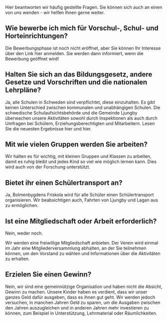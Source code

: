 ---
---
Hier beantworten wir häufig gestellte Fragen. Sie können sich auch an einen von uns wenden - wir helfen Ihnen gerne weiter.


## Wie bewerbe ich mich für Vorschul-, Schul- und Horteinrichtungen?

Die Bewerbungsphase ist noch nicht eröffnet, aber Sie können Ihr Interesse über den Link hier anmelden. Sie werden dann informiert, wenn die Bewerbung geöffnet wird!



## Halten Sie sich an das Bildungsgesetz, andere Gesetze und Vorschriften und die nationalen Lehrpläne?



Ja, alle Schulen in Schweden sind verpflichtet, diese einzuhalten. Es gibt keinen Unterschied zwischen kommunalen und unabhängigen Schulen. Die schwedische Schulaufsichtsbehörde und die Gemeinde Ljungby überwachen unsere Aktivitäten sowohl durch Inspektionen als auch durch Umfragen bei Schülern, Erziehungsberechtigten und Mitarbeitern. Lesen Sie die neuesten Ergebnisse hier und hier.



## Mit wie vielen Gruppen werden Sie arbeiten?



Wir halten es für wichtig, mit kleinen Gruppen und Klassen zu arbeiten, damit es ruhig bleibt und jedes Kind so viel wie möglich lernen kann. Dies wird auch von der Forschung unterstützt. 




## Bietet ihr einen Schülertransport an? 



Ja, Bolmenbygdens Friskola wird für alle Schüler einen Schülertransport organisieren. Wir beabsichtigen auch, Fahrten von Ljungby und Lagan aus zu ermöglichen. 


## Ist eine Mitgliedschaft oder Arbeit erforderlich?



Nein, weder noch.

Wir werden eine freiwillige Mitgliedschaft anbieten. Der Verein wird einmal im Jahr eine Mitgliederversammlung abhalten, an der Sie teilnehmen können, um den Vorstand zu wählen und Informationen über die Aktivitäten zu erhalten.


## Erzielen Sie einen Gewinn?


Nein, wir sind eine gemeinnützige Organisation und haben nicht die Absicht, Gewinn zu machen. Unsere Kinder haben es verdient, dass wir unser ganzes Geld dafür ausgeben, dass es ihnen gut geht. Wir werden jedoch versuchen, in manchen Jahren Geld zu sparen, um die Ausgaben zwischen den Jahren auszugleichen und in anderen Jahren mehr investieren zu können, zum Beispiel in Unterstützung, Lehrmaterial oder Räumlichkeiten.
